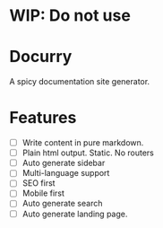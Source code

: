 # WIP: Do not use

# Docurry

A spicy documentation site generator.

# Features

- [ ] Write content in pure markdown.
- [ ] Plain html output. Static. No routers
- [ ] Auto generate sidebar
- [ ] Multi-language support
- [ ] SEO first
- [ ] Mobile first
- [ ] Auto generate search
- [ ] Auto generate landing page.
